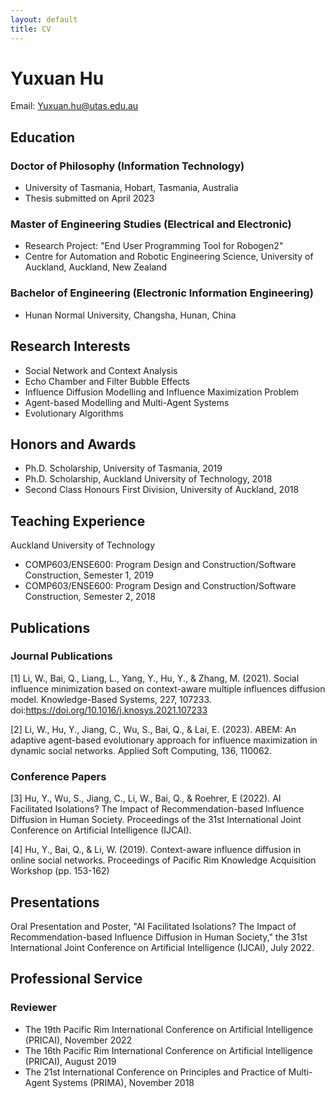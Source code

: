 ```yaml
---
layout: default
title: CV
---
```


# Yuxuan Hu

Email: Yuxuan.hu@utas.edu.au  

## Education

### Doctor of Philosophy (Information Technology)
- University of Tasmania, Hobart, Tasmania, Australia
- Thesis submitted on April 2023

### Master of Engineering Studies (Electrical and Electronic)
- Research Project: "End User Programming Tool for Robogen2"
- Centre for Automation and Robotic Engineering Science, University of Auckland, Auckland, New Zealand

### Bachelor of Engineering (Electronic Information Engineering)
- Hunan Normal University, Changsha, Hunan, China

## Research Interests
- Social Network and Context Analysis
- Echo Chamber and Filter Bubble Effects
- Influence Diffusion Modelling and Influence Maximization Problem
- Agent-based Modelling and Multi-Agent Systems
- Evolutionary Algorithms

## Honors and Awards
- Ph.D. Scholarship, University of Tasmania, 2019
- Ph.D. Scholarship, Auckland University of Technology, 2018
- Second Class Honours First Division, University of Auckland, 2018

## Teaching Experience
Auckland University of Technology
- COMP603/ENSE600: Program Design and Construction/Software Construction, Semester 1, 2019
- COMP603/ENSE600: Program Design and Construction/Software Construction, Semester 2, 2018

## Publications
### Journal Publications
[1] Li, W., Bai, Q., Liang, L., Yang, Y., Hu, Y., & Zhang, M. (2021). Social influence minimization based on context-aware multiple influences diffusion model. Knowledge-Based Systems, 227, 107233. doi:https://doi.org/10.1016/j.knosys.2021.107233

[2] Li, W., Hu, Y., Jiang, C., Wu, S., Bai, Q., & Lai, E. (2023). ABEM: An adaptive agent-based evolutionary approach for influence maximization in dynamic social networks. Applied Soft Computing, 136, 110062.

### Conference Papers
[3] Hu, Y., Wu, S., Jiang, C., Li, W., Bai, Q., & Roehrer, E (2022). AI Facilitated Isolations? The Impact of Recommendation-based Influence Diffusion in Human Society. Proceedings of the 31st International Joint Conference on Artificial Intelligence (IJCAI).

[4] Hu, Y., Bai, Q., & Li, W. (2019). Context-aware influence diffusion in online social networks. Proceedings of Pacific Rim Knowledge Acquisition Workshop (pp. 153-162)

## Presentations
Oral Presentation and Poster, "AI Facilitated Isolations? The Impact of Recommendation-based Influence Diffusion in Human Society," the 31st International Joint Conference on Artificial Intelligence (IJCAI), July 2022.

## Professional Service
### Reviewer
- The 19th Pacific Rim International Conference on Artificial Intelligence (PRICAI), November 2022
- The 16th Pacific Rim International Conference on Artificial Intelligence (PRICAI), August 2019
- The 21st International Conference on Principles and Practice of Multi-Agent Systems (PRIMA), November 2018

###
